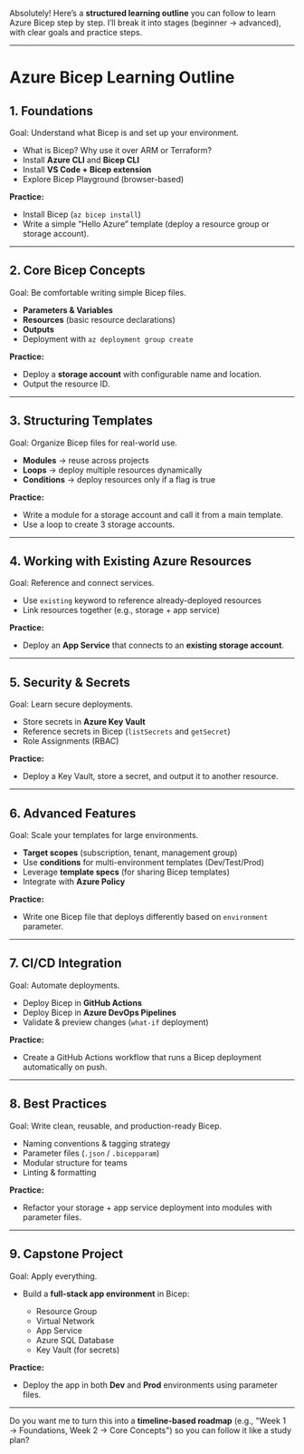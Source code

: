 Absolutely! Here’s a **structured learning outline** you can follow to learn Azure Bicep step by step. I’ll break it into stages (beginner → advanced), with clear goals and practice steps.

---

# Azure Bicep Learning Outline

## **1. Foundations**

Goal: Understand what Bicep is and set up your environment.

* What is Bicep? Why use it over ARM or Terraform?
* Install **Azure CLI** and **Bicep CLI**
* Install **VS Code + Bicep extension**
* Explore Bicep Playground (browser-based)

**Practice:**

* Install Bicep (`az bicep install`)
* Write a simple “Hello Azure” template (deploy a resource group or storage account).

---

## **2. Core Bicep Concepts**

 Goal: Be comfortable writing simple Bicep files.

* **Parameters & Variables**
* **Resources** (basic resource declarations)
* **Outputs**
* Deployment with `az deployment group create`

**Practice:**

* Deploy a **storage account** with configurable name and location.
* Output the resource ID.

---

## **3. Structuring Templates**

 Goal: Organize Bicep files for real-world use.

* **Modules** → reuse across projects
* **Loops** → deploy multiple resources dynamically
* **Conditions** → deploy resources only if a flag is true

**Practice:**

* Write a module for a storage account and call it from a main template.
* Use a loop to create 3 storage accounts.

---

## **4. Working with Existing Azure Resources**

 Goal: Reference and connect services.

* Use `existing` keyword to reference already-deployed resources
* Link resources together (e.g., storage + app service)

**Practice:**

* Deploy an **App Service** that connects to an **existing storage account**.

---

## **5. Security & Secrets**

 Goal: Learn secure deployments.

* Store secrets in **Azure Key Vault**
* Reference secrets in Bicep (`listSecrets` and `getSecret`)
* Role Assignments (RBAC)

**Practice:**

* Deploy a Key Vault, store a secret, and output it to another resource.

---

## **6. Advanced Features**

 Goal: Scale your templates for large environments.

* **Target scopes** (subscription, tenant, management group)
* Use **conditions** for multi-environment templates (Dev/Test/Prod)
* Leverage **template specs** (for sharing Bicep templates)
* Integrate with **Azure Policy**

**Practice:**

* Write one Bicep file that deploys differently based on `environment` parameter.

---

## **7. CI/CD Integration**

 Goal: Automate deployments.

* Deploy Bicep in **GitHub Actions**
* Deploy Bicep in **Azure DevOps Pipelines**
* Validate & preview changes (`what-if` deployment)

**Practice:**

* Create a GitHub Actions workflow that runs a Bicep deployment automatically on push.

---

## **8. Best Practices**

 Goal: Write clean, reusable, and production-ready Bicep.

* Naming conventions & tagging strategy
* Parameter files (`.json` / `.bicepparam`)
* Modular structure for teams
* Linting & formatting

**Practice:**

* Refactor your storage + app service deployment into modules with parameter files.

---

## **9. Capstone Project**

 Goal: Apply everything.

* Build a **full-stack app environment** in Bicep:

  * Resource Group
  * Virtual Network
  * App Service
  * Azure SQL Database
  * Key Vault (for secrets)

**Practice:**

* Deploy the app in both **Dev** and **Prod** environments using parameter files.

---



Do you want me to turn this into a **timeline-based roadmap** (e.g., "Week 1 → Foundations, Week 2 → Core Concepts") so you can follow it like a study plan?
